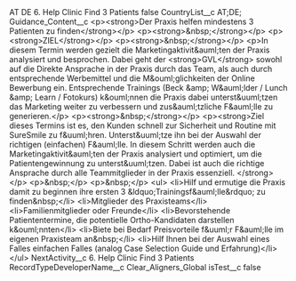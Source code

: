 <?xml version="1.0" encoding="UTF-8"?>
<CustomMetadata xmlns="http://soap.sforce.com/2006/04/metadata" xmlns:xsi="http://www.w3.org/2001/XMLSchema-instance" xmlns:xsd="http://www.w3.org/2001/XMLSchema">
    <label>AT DE 6. Help Clinic Find 3 Patients</label>
    <protected>false</protected>
    <values>
        <field>CountryList__c</field>
        <value xsi:type="xsd:string">AT;DE;</value>
    </values>
    <values>
        <field>Guidance_Content__c</field>
        <value xsi:type="xsd:string">&lt;p&gt;&lt;strong&gt;Der Praxis helfen mindestens 3 Patienten zu finden&lt;/strong&gt;&lt;/p&gt;
&lt;p&gt;&lt;strong&gt;&amp;nbsp;&lt;/strong&gt;&lt;/p&gt;
&lt;p&gt;&lt;strong&gt;ZIEL&lt;/strong&gt;&lt;/p&gt;
&lt;p&gt;&lt;strong&gt;&amp;nbsp;&lt;/strong&gt;&lt;/p&gt;
&lt;p&gt;In diesem Termin werden gezielt die Marketingaktivit&amp;auml;ten der Praxis analysiert und besprochen. Dabei geht der &lt;strong&gt;GVL&lt;/strong&gt; sowohl auf die Direkte Ansprache in der Praxis durch das Team, als auch durch entsprechende Werbemittel und die M&amp;ouml;glichkeiten der Online Bewerbung ein. Entsprechende Trainings (Beck &amp;amp; W&amp;auml;lder / Lunch &amp;amp; Learn / Fotokurs) k&amp;ouml;nnen die Praxis dabei unterst&amp;uuml;tzen das Marketing weiter zu verbessern und zus&amp;auml;tzliche F&amp;auml;lle zu generieren.&lt;/p&gt;
&lt;p&gt;&lt;strong&gt;&amp;nbsp;&lt;/strong&gt;&lt;/p&gt;
&lt;p&gt;&lt;strong&gt;Ziel dieses Termins ist es, den Kunden schnell zur Sicherheit und Routine mit SureSmile zu f&amp;uuml;hren. Unterst&amp;uuml;tze ihn bei der Auswahl der richtigen (einfachen) F&amp;auml;lle. In diesem Schritt werden auch die Marketingaktivit&amp;auml;ten der Praxis analysiert und optimiert, um die Patientengewinnung zu unterst&amp;uuml;tzen. Dabei ist auch die richtige Ansprache durch alle Teammitglieder in der Praxis essenziell. &lt;/strong&gt;&lt;/p&gt;
&lt;p&gt;&amp;nbsp;&lt;/p&gt;
&lt;p&gt;&amp;nbsp;&lt;/p&gt;
&lt;ul&gt;
&lt;li&gt;Hilf und ermutige die Praxis damit zu beginnen ihre ersten 3 &amp;ldquo;Trainingsf&amp;auml;lle&amp;rdquo; zu finden&amp;nbsp;&lt;/li&gt;
&lt;li&gt;Mitglieder des Praxisteams&lt;/li&gt;
&lt;li&gt;Familienmitglieder oder Freunde&lt;/li&gt;
&lt;li&gt;Bevorstehende Patiententermine, die potentielle Ortho-Kandidaten darstellen k&amp;ouml;nnten&lt;/li&gt;
&lt;li&gt;Biete bei Bedarf Preisvorteile f&amp;uuml;r F&amp;auml;lle im eigenen Praxisteam an&amp;nbsp;&lt;/li&gt;
&lt;li&gt;Hilf Ihnen bei der Auswahl eines Falles einfachen Falles (analog Case Selection Guide und Erfahrung)&lt;/li&gt;
&lt;/ul&gt;</value>
    </values>
    <values>
        <field>NextActivity__c</field>
        <value xsi:type="xsd:string">6. Help Clinic Find 3 Patients</value>
    </values>
    <values>
        <field>RecordTypeDeveloperName__c</field>
        <value xsi:type="xsd:string">Clear_Aligners_Global</value>
    </values>
    <values>
        <field>isTest__c</field>
        <value xsi:type="xsd:boolean">false</value>
    </values>
</CustomMetadata>
